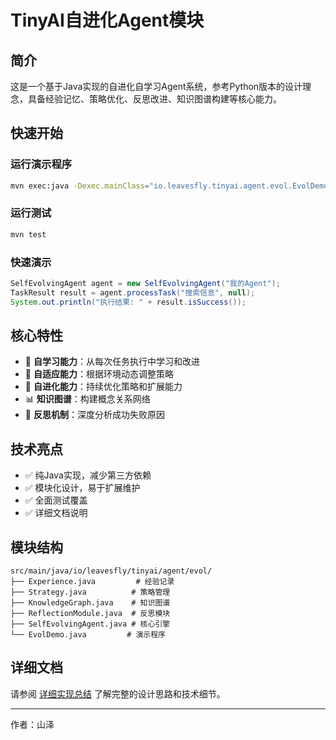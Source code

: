 # TinyAI自进化Agent模块

## 简介

这是一个基于Java实现的自进化自学习Agent系统，参考Python版本的设计理念，具备经验记忆、策略优化、反思改进、知识图谱构建等核心能力。

## 快速开始

### 运行演示程序
```bash
mvn exec:java -Dexec.mainClass="io.leavesfly.tinyai.agent.evol.EvolDemo"
```

### 运行测试
```bash
mvn test
```

### 快速演示
```java
SelfEvolvingAgent agent = new SelfEvolvingAgent("我的Agent");
TaskResult result = agent.processTask("搜索信息", null);
System.out.println("执行结果: " + result.isSuccess());
```

## 核心特性

- 🧠 **自学习能力**：从每次任务执行中学习和改进
- 🔄 **自适应能力**：根据环境动态调整策略  
- 🚀 **自进化能力**：持续优化策略和扩展能力
- 📊 **知识图谱**：构建概念关系网络
- 🤔 **反思机制**：深度分析成功失败原因

## 技术亮点

- ✅ 纯Java实现，减少第三方依赖
- ✅ 模块化设计，易于扩展维护
- ✅ 全面测试覆盖
- ✅ 详细文档说明

## 模块结构

```
src/main/java/io/leavesfly/tinyai/agent/evol/
├── Experience.java         # 经验记录
├── Strategy.java          # 策略管理
├── KnowledgeGraph.java    # 知识图谱
├── ReflectionModule.java  # 反思模块
├── SelfEvolvingAgent.java # 核心引擎
└── EvolDemo.java         # 演示程序
```

## 详细文档

请参阅 [详细实现总结](doc/README.md) 了解完整的设计思路和技术细节。

---
作者：山泽